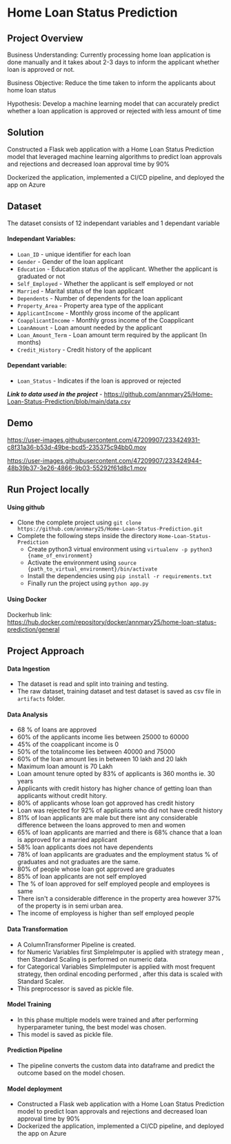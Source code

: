 # Home Loan Status Prediction

## Project Overview

Business Understanding: Currently processing home loan application is done manually and it takes about 2-3 days to inform the applicant whether loan is approved or not.

Business Objective: Reduce the time taken to inform the applicants about home loan status

Hypothesis: Develop a machine learning model that can accurately predict whether a loan application is approved or rejected with less amount of time

## Solution

Constructed a Flask web application with a Home Loan Status Prediction model that leveraged machine learning algorithms to predict loan approvals and rejections and decreased loan approval time by 90% 

Dockerized the application, implemented a CI/CD pipeline, and deployed the app on Azure

## Dataset

The dataset consists of 12 independant variables and 1 dependant variable

#### Independant Variables:

- `Loan_ID` - unique identifier for each loan
- `Gender` - Gender of the loan applicant
- `Education` - Education status of the applicant. Whether the applicant is graduated or not
- `Self_Employed` - Whether the applicant is self employed or not
- `Married` - Marital status of the loan applicant
- `Dependents` - Number of dependents for the loan applicant
- `Property_Area` - Property area type of the applicant 
- `ApplicantIncome` - Monthly gross income of the applicant
- `CoapplicantIncome` - Monthly gross income of the Coapplicant
- `LoanAmount` - Loan amount needed by the applicant
- `Loan_Amount_Term` - Loan amount term required by the applicant (In months)
- `Credit_History` - Credit history of the applicant

#### Dependant variable:

- `Loan_Status` - Indicates if the loan is approved or rejected

_**Link to data used in the project**_ - https://github.com/annmary25/Home-Loan-Status-Prediction/blob/main/data.csv

## Demo

https://user-images.githubusercontent.com/47209907/233424931-c8f31a36-b53d-49be-bcd5-235375c94bb0.mov



https://user-images.githubusercontent.com/47209907/233424944-48b39b37-3e26-4866-9b03-55292f61d8c1.mov

## Run Project locally 

#### Using github

- Clone the complete project using `git clone https://github.com/annmary25/Home-Loan-Status-Prediction.git`
-  Complete the following steps inside the directory `Home-Loan-Status-Prediction`
    - Create python3 virtual environment using `virtualenv -p python3 {name_of_environment}`
    - Activate the environment using `source {path_to_virtual_environment}/bin/activate`
    - Install the dependencies using `pip install -r requirements.txt`
    - Finally run the project using `python app.py`

#### Using Docker

Dockerhub link: https://hub.docker.com/repository/docker/annmary25/home-loan-status-prediction/general

## Project Approach

#### Data Ingestion 

- The dataset is read and split into training and testing.
- The raw dataset, training dataset and test dataset is saved as csv file in `artifacts` folder.

#### Data Analysis
- 68 % of loans are approved 
- 60% of the applicants income lies between 25000 to 60000 
- 45% of the coapplicant income is 0
- 50% of the totalincome lies between 40000 and 75000
- 60% of the loan amount lies in between 10 lakh and 20 lakh 
- Maximum loan amount is 70 Lakh
- Loan amount tenure opted by 83% of applicants is 360 months ie. 30 years
- Applicants with credit history has higher chance of getting loan than applicants without credit hitory. 
- 80% of applicants whose loan got approved has credit history
- Loan was rejected for 92% of applicants who did not have credit history
- 81% of loan applicants are male but there isnt any considerable difference between the loans approved to men and women
- 65% of loan applicants are married and there is 68% chance that a loan is approved for a married applicant
- 58% loan applicants does not have dependents
- 78% of loan applicants are graduates and the employment status % of graduates and not graduates are the same.
- 80% of people whose loan got approved are graduates
- 85% of loan applicants are not self employed
- The % of loan approved for self employed people and employees is same
- There isn't a considerable difference in the property area however 37% of the property is in semi urban area.
- The income of employess is higher than self employed people

#### Data Transformation

- A ColumnTransformer Pipeline is created.
- for Numeric Variables first SimpleImputer is applied with strategy mean , then Standard Scaling is performed on numeric data.
- for Categorical Variables SimpleImputer is applied with most frequent strategy, then ordinal encoding performed , after this data is scaled with Standard Scaler.
- This preprocessor is saved as pickle file.

#### Model Training 

- In this phase multiple models were trained and after performing hyperparameter tuning, the best model was chosen. 
- This model is saved as pickle file.

#### Prediction Pipeline 

- The pipeline converts the custom data into dataframe and predict the outcome based on the model chosen.

#### Model deployment

- Constructed a Flask web application with a Home Loan Status Prediction model to predict loan approvals and rejections and decreased loan approval time by 90% 
- Dockerized the application, implemented a CI/CD pipeline, and deployed the app on Azure
